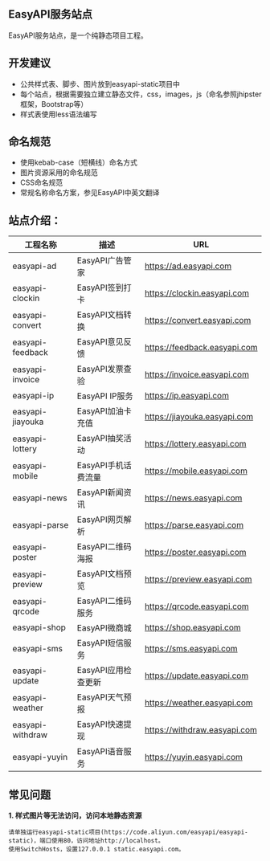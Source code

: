 EasyAPI服务站点
--------

EasyAPI服务站点，是一个纯静态项目工程。

## 开发建议
- 公共样式表、脚步、图片放到easyapi-static项目中
- 每个站点，根据需要独立建立静态文件，css，images，js（命名参照jhipster框架，Bootstrap等）
- 样式表使用less语法编写

## 命名规范

- 使用kebab-case（短横线）命名方式
- 图片资源采用的命名规范
- CSS命名规范
- 常规名称命名方案，参见EasyAPI中英文翻译

##  站点介绍：
| 工程名称             | 描述                      |  URL                      | 
| ------------------  | ------------------------ |  ------------------------    |
| easyapi-ad          |  EasyAPI广告管家           |  https://ad.easyapi.com    |
| easyapi-clockin     |  EasyAPI签到打卡           |  https://clockin.easyapi.com    | 
| easyapi-convert     |  EasyAPI文档转换           |  https://convert.easyapi.com    |
| easyapi-feedback    |  EasyAPI意见反馈           |  https://feedback.easyapi.com    |
| easyapi-invoice     |  EasyAPI发票查验           |  https://invoice.easyapi.com    |
| easyapi-ip          |  EasyAPI IP服务            | https://ip.easyapi.com    |
| easyapi-jiayouka    |  EasyAPI加油卡充值         |  https://jiayouka.easyapi.com    |
| easyapi-lottery     |  EasyAPI抽奖活动           |  https://lottery.easyapi.com    |
| easyapi-mobile      |  EasyAPI手机话费流量       |  https://mobile.easyapi.com    |
| easyapi-news        |  EasyAPI新闻资讯           |  https://news.easyapi.com    |
| easyapi-parse       |  EasyAPI网页解析           |  https://parse.easyapi.com    |
| easyapi-poster      |  EasyAPI二维码海报         |  https://poster.easyapi.com    |
| easyapi-preview     |  EasyAPI文档预览           |  https://preview.easyapi.com    |
| easyapi-qrcode      |  EasyAPI二维码服务         |  https://qrcode.easyapi.com    |
| easyapi-shop        |  EasyAPI微商城             | https://shop.easyapi.com    |
| easyapi-sms         |  EasyAPI短信服务           | https://sms.easyapi.com    |
| easyapi-update      |  EasyAPI应用检查更新       |  https://update.easyapi.com    |
| easyapi-weather     |  EasyAPI天气预报           |  https://weather.easyapi.com    |
| easyapi-withdraw    |  EasyAPI快速提现           |  https://withdraw.easyapi.com    |
| easyapi-yuyin       |  EasyAPI语音服务           |  https://yuyin.easyapi.com    |

    
## 常见问题
	
**1. 样式图片等无法访问，访问本地静态资源**

    请单独运行easyapi-static项目(https://code.aliyun.com/easyapi/easyapi-static)，端口使用80，访问地址http://localhost。
    使用SwitchHosts，设置127.0.0.1 static.easyapi.com。

